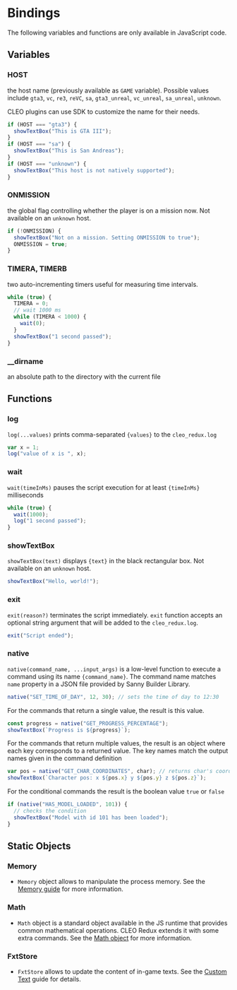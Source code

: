 # Bindings

The following variables and functions are only available in JavaScript code.


## Variables

### HOST

the host name (previously available as `GAME` variable). Possible values include `gta3`, `vc`, `re3`, `reVC`, `sa`, `gta3_unreal`, `vc_unreal`, `sa_unreal`, `unknown`. 

CLEO plugins can use SDK to customize the name for their needs.

```js
if (HOST === "gta3") {
  showTextBox("This is GTA III");
}
if (HOST === "sa") {
  showTextBox("This is San Andreas");
}
if (HOST === "unknown") {
  showTextBox("This host is not natively supported");
}
```

### ONMISSION 

the global flag controlling whether the player is on a mission now. Not available on an `unknown` host.

```js
if (!ONMISSION) {
  showTextBox("Not on a mission. Setting ONMISSION to true");
  ONMISSION = true;
}
```

### TIMERA, TIMERB

two auto-incrementing timers useful for measuring time intervals.

```js
while (true) {
  TIMERA = 0;
  // wait 1000 ms
  while (TIMERA < 1000) {
    wait(0);
  }
  showTextBox("1 second passed");
}
```

### __dirname 

an absolute path to the directory with the current file

## Functions

### log

`log(...values)` prints comma-separated `{values}` to the `cleo_redux.log`

```js
var x = 1;
log("value of x is ", x);
```

### wait 

`wait(timeInMs)` pauses the script execution for at least `{timeInMs}` milliseconds

```js
while (true) {
  wait(1000);
  log("1 second passed");
}
```

### showTextBox

`showTextBox(text)` displays `{text}` in the black rectangular box. Not available on an `unknown` host.

```js
showTextBox("Hello, world!");
```

### exit

`exit(reason?)` terminates the script immediately. `exit` function accepts an optional string argument that will be added to the `cleo_redux.log`.

```js
exit("Script ended");
```

### native

`native(command_name, ...input_args)` is a low-level function to execute a command using its name `{command_name}`. The command name matches `name` property in a JSON file provided by Sanny Builder Library.

```js
native("SET_TIME_OF_DAY", 12, 30); // sets the time of day to 12:30
```

For the commands that return a single value, the result is this value.

```js
const progress = native("GET_PROGRESS_PERCENTAGE");
showTextBox(`Progress is ${progress}`);
```

For the commands that return multiple values, the result is an object where each key corresponds to a returned value. The key names match the output names given in the command definition

```js
var pos = native("GET_CHAR_COORDINATES", char); // returns char's coordinates vector {x, y, z}
showTextBox(`Character pos: x ${pos.x} y ${pos.y} z ${pos.z}`);
```

For the conditional commands the result is the boolean value `true` or `false`
```js
if (native("HAS_MODEL_LOADED", 101)) {
  // checks the condition
  showTextBox("Model with id 101 has been loaded");
}
```

## Static Objects 


### Memory

- `Memory` object allows to manipulate the process memory. See the [Memory guide](using-memory.md) for more information.


### Math


- `Math` object is a standard object available in the JS runtime that provides common mathematical operations. CLEO Redux extends it with some extra commands. See the [Math object](using-math.md) for more information.

### FxtStore

- `FxtStore` allows to update the content of in-game texts. See the [Custom Text](./using-fxt.md) guide for details.